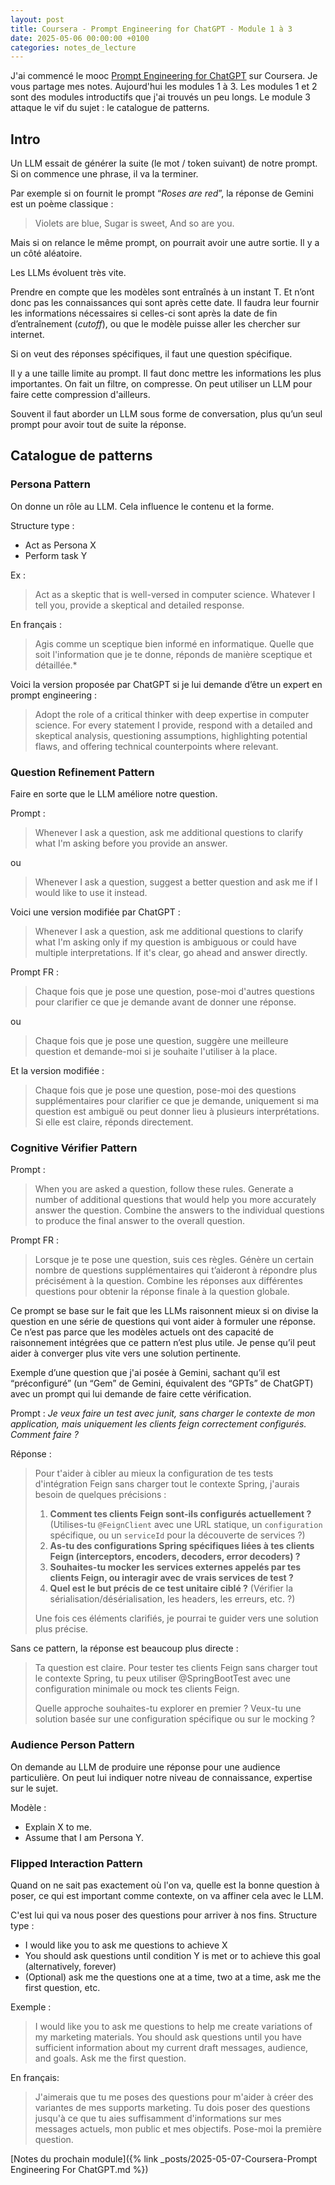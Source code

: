 ```yaml
---
layout: post
title: Coursera - Prompt Engineering for ChatGPT - Module 1 à 3
date: 2025-05-06 00:00:00 +0100
categories: notes_de_lecture
---
```

J'ai commencé le mooc [Prompt Engineering for ChatGPT](https://www.coursera.org/learn/prompt-engineering) sur Coursera. 
Je vous partage mes notes. 
Aujourd'hui les modules 1 à 3. 
Les modules 1 et 2 sont des modules introductifs que j'ai trouvés un peu longs. 
Le module 3 attaque le vif du sujet : le catalogue de patterns. 

## Intro

Un LLM essait de générer la suite (le mot / token suivant) de notre prompt. 
Si on commence une phrase, il va la terminer. 

Par exemple si on fournit le prompt “*Roses are red*”, la réponse de Gemini est un poème classique : 

> Violets are blue,
> Sugar is sweet,
> And so are you.
 
Mais si on relance le même prompt, on pourrait avoir une autre sortie. 
Il y a un côté aléatoire. 

Les LLMs évoluent très vite.

Prendre en compte que les modèles sont entraînés à un instant T. 
Et n’ont donc pas les connaissances qui sont après cette date. 
Il faudra leur fournir les informations nécessaires si celles-ci sont après la date de fin d’entraînement (*cutoff*), ou que le modèle puisse aller les chercher sur internet. 

Si on veut des réponses spécifiques, il faut une question spécifique.

Il y a une taille limite au prompt. 
Il faut donc mettre les informations les plus importantes. 
On fait un filtre, on compresse. 
On peut utiliser un LLM pour faire cette compression d'ailleurs. 

Souvent il faut aborder un LLM sous forme de conversation, plus qu’un seul prompt pour avoir tout de suite la réponse. 

## Catalogue de patterns

### Persona Pattern
On donne un rôle au LLM. 
Cela influence le contenu et la forme. 

Structure type : 
- Act as Persona X
- Perform task Y

Ex : 
> Act as a skeptic that is well-versed in computer science. 
> Whatever I tell you, provide a skeptical and detailed response. 

En français : 
> Agis comme un sceptique bien informé en informatique. 
> Quelle que soit l'information que je te donne, réponds de manière sceptique et détaillée.* 

Voici la version proposée par ChatGPT si je lui demande d’être un expert en prompt engineering : 
> Adopt the role of a critical thinker with deep expertise in computer science. 
> For every statement I provide, respond with a detailed and skeptical analysis, questioning assumptions, highlighting potential flaws, and offering technical counterpoints where relevant.

### Question Refinement Pattern

Faire en sorte que le LLM améliore notre question. 

Prompt : 

> Whenever I ask a question, ask me additional questions to clarify what I'm asking before you provide an answer.

ou
> Whenever I ask a question, suggest a better question and ask me if I would like to use it instead.

Voici une version modifiée par ChatGPT : 
> Whenever I ask a question, ask me additional questions to clarify what I'm asking only if my question is ambiguous or could have multiple interpretations. 
> If it's clear, go ahead and answer directly.

Prompt FR : 

> Chaque fois que je pose une question, pose-moi d'autres questions pour clarifier ce que je demande avant de donner une réponse.

ou 
> Chaque fois que je pose une question, suggère une meilleure question et demande-moi si je souhaite l'utiliser à la place.

Et la version modifiée : 
> Chaque fois que je pose une question, pose-moi des questions supplémentaires pour clarifier ce que je demande, uniquement si ma question est ambiguë ou peut donner lieu à plusieurs interprétations. 
> Si elle est claire, réponds directement.

### Cognitive Vérifier Pattern
Prompt : 
> When you are asked a question, follow these rules.
> Generate a number of additional questions that would help you more accurately answer the question. 
> Combine the answers to the individual questions to produce the final answer to the overall question.

Prompt FR : 
> Lorsque je te pose une question, suis ces règles. 
> Génère un certain nombre de questions supplémentaires qui t’aideront à répondre plus précisément à la question. 
> Combine les réponses aux différentes questions pour obtenir la réponse finale à la question globale.

Ce prompt se base sur le fait que les LLMs raisonnent mieux si on divise la question en une série de questions qui vont aider à formuler une réponse. 
Ce n’est pas parce que les modèles actuels ont des capacité de raisonnement intégrées que ce pattern n’est plus utile. 
Je pense qu’il peut aider à converger plus vite vers une solution pertinente. 

Exemple d’une question que j'ai posée à Gemini, sachant qu’il est “préconfiguré” (un “Gem” de Gemini, équivalent des “GPTs” de ChatGPT) avec un prompt qui lui demande de faire cette vérification. 

Prompt : *Je veux faire un test avec junit, sans charger le contexte de mon application, mais uniquement les clients feign correctement configurés. Comment faire ?* 

Réponse : 

> Pour t'aider à cibler au mieux la configuration de tes tests d'intégration Feign sans charger tout le contexte Spring, j'aurais besoin de quelques précisions :
> 
> 1. **Comment tes clients Feign sont-ils configurés actuellement ?** (Utilises-tu `@FeignClient` avec une URL statique, un `configuration` spécifique, ou un `serviceId` pour la découverte de services ?)
> 2. **As-tu des configurations Spring spécifiques liées à tes clients Feign (interceptors, encoders, decoders, error decoders) ?**
> 3. **Souhaites-tu mocker les services externes appelés par tes clients Feign, ou interagir avec de vrais services de test ?**
> 4. **Quel est le but précis de ce test unitaire ciblé ?** (Vérifier la sérialisation/désérialisation, les headers, les erreurs, etc. ?)
> 
> Une fois ces éléments clarifiés, je pourrai te guider vers une solution plus précise.

Sans ce pattern, la réponse est beaucoup plus directe : 

> Ta question est claire. Pour tester tes clients Feign sans charger tout le contexte Spring, tu peux utiliser @SpringBootTest avec une configuration minimale ou mock tes clients Feign.
> 
> Quelle approche souhaites-tu explorer en premier ? Veux-tu une solution basée sur une configuration spécifique ou sur le mocking ?

### Audience Person Pattern
On demande au LLM de produire une réponse pour une audience particulière. 
On peut lui indiquer notre niveau de connaissance, expertise sur le sujet. 

Modèle :

- Explain X to me.
- Assume that I am Persona Y.

### Flipped Interaction Pattern
Quand on ne sait pas exactement où l'on va, quelle est la bonne question à poser, ce qui est important comme contexte, on va affiner cela avec le LLM.

C'est lui qui va nous poser des questions pour arriver à nos fins.
Structure type :
- I would like you to ask me questions to achieve X
- You should ask questions until condition Y is met or to achieve this goal (alternatively, forever)
- (Optional) ask me the questions one at a time, two at a time, ask me the first question, etc.
  
Exemple : 
> I would like you to ask me questions to help me create variations of my marketing materials. 
> You should ask questions until you have sufficient information about my current draft messages, audience, and goals. 
> Ask me the first question.

En français: 
> J'aimerais que tu me poses des questions pour m'aider à créer des variantes de mes supports marketing. 
> Tu dois poser des questions jusqu'à ce que tu aies suffisamment d'informations sur mes messages actuels, mon public et mes objectifs. 
> Pose-moi la première question.

[Notes du prochain module]({% link _posts/2025-05-07-Coursera-Prompt Engineering For ChatGPT.md %})